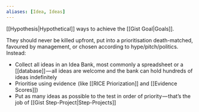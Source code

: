 ```yaml
---
aliases: [Idea, Ideas]
---
```


[[Hypothesis|Hypothetical]] ways to achieve the [[Gist Goal|Goals]].

They should never be killed upfront, put into a prioritisation death-matched, favoured by management, or chosen according to hype/pitch/politics. Instead:

- Collect all ideas in an Idea Bank, most commonly a spreadsheet or a [[database]] — all ideas are welcome and the bank can hold hundreds of ideas indefinitely
- Prioritise using evidence  (like [[RICE Priorization]] and [[Evidence Scores]])
- Put as many ideas as possible to the test in order of priority — that’s the job of [[Gist Step-Project|Step-Projects]]